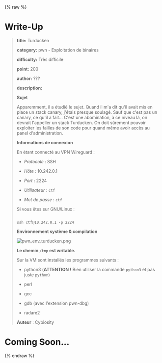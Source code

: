 
{% raw %}
# Write-Up
> **title:** Turducken
>
> **category:** pwn - Exploitation de binaires
>
> **difficulty:** Très difficile
>
> **point:** 200
>
> **author:** ???
>
> **description:**
>
> **Sujet**
>
> Apparemment, il a étudié le sujet. Quand il m'a dit qu'il avait mis en place un stack canary, j'étais presque soulagé. Sauf que c'est pas un canary, ce qu'il a fait... C'est une abomination, à ce niveau là, on devrait l'appeller un stack Turducken. On doit sûrement pouvoir exploiter les failles de son code pour quand même avoir accès au panel d'administration.
>
> **Informations de connexion**
>
> En étant connecté au VPN Wireguard :
>
> * *Protocole* : SSH
>
> * *Hôte* : 10.242.0.1
>
> * *Port* : 2224
>
> * *Utilisateur* : `ctf`
>
> * *Mot de passe* : `ctf`
>
> Si vous êtes sur GNU/Linux :
>
> ```
>
> ssh ctf@10.242.0.1 -p 2224
>
> ```
>
> **Environnement système & compilation**
>
> ![pwn_env_turducken.png](/files/67e0dac1799a8c517c02e72d17cdcb77/pwn_env_turducken.png)
>
> **Le chemin `/tmp` est writable.** 
>
> Sur la VM sont installés les programmes suivants :
>
> *  python3 (**ATTENTION !** Bien utiliser la commande `python3` et pas juste `python`)
>
> *  perl
>
> *  gcc
>
> *  gdb (avec l'extension pwn-dbg)
>
> *  radare2
>
> **Auteur** : Cybiosity


# Coming Soon...

{% endraw %}
